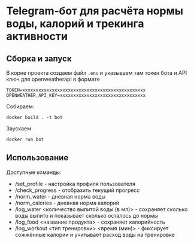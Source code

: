 # Telegram-бот для расчёта нормы воды, калорий и трекинга активности

## Сборка и запуск

В корне проекта создаем файл `.env` и указываем там токен бота и API ключ для openweatherapi в формате
```
TOKEN=xxxxxxxxxxxxxxxxxxxxxxxxxxxxxxxxxxxxxxxxxxxxxx
OPENWEATHER_API_KEY=xxxxxxxxxxxxxxxxxxxxxxxxxxxxxxxx
```

Собираем:
```
docker build . -t bot
```

Заускаем
```
docker run bot
```

## Использование

Доступные команды:
 - /set_profile - настройка профиля пользователя
 - /check_progress - отобразить текущий прогресс
 - /norm_water - дневная норма воды
 - /norm_calories - дневная норма калорий
 - /log_water <количество выпитой воды (в мл)> - сохраняет сколько воды выпито и показывает сколько осталось до нормы
 - /log_food <название продукта> - сохраняет калорийность
 - /log_workout <тип тренировки> <время (мин)> - фиксирует сожжённые калории и учитывает расход воды на тренировке
